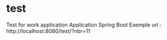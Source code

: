 # test
Test for work application
Application Spring Boot
Exemple url : http://localhost:8080/test/?nbr=11 

